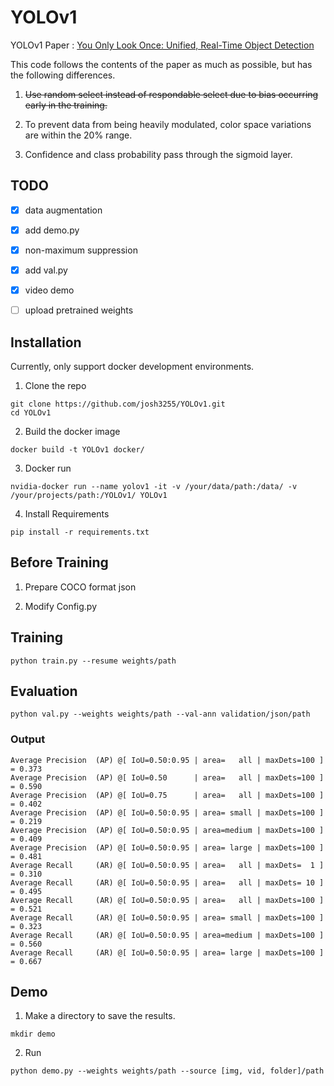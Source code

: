 # YOLOv1

YOLOv1 Paper : [You Only Look Once: Unified, Real-Time Object Detection](https://arxiv.org/abs/1506.02640)

This code follows the contents of the paper as much as possible, but has the following differences.

1. ~~Use random select instead of respondable select due to bias occurring early in the training.~~

2. To prevent data from being heavily modulated, color space variations are within the 20% range.

3. Confidence and class probability pass through the sigmoid layer.



## TODO

- [x] data augmentation
- [x] add demo.py
- [x] non-maximum suppression
- [x] add val.py
- [x] video demo
- [ ] upload pretrained weights



## Installation

Currently, only support docker development environments.

1. Clone the repo

``` shell
git clone https://github.com/josh3255/YOLOv1.git
cd YOLOv1
```

2. Build the docker image

``` shell
docker build -t YOLOv1 docker/
```

3. Docker run

``` shell
nvidia-docker run --name yolov1 -it -v /your/data/path:/data/ -v /your/projects/path:/YOLOv1/ YOLOv1
```

4. Install Requirements

``` shell
pip install -r requirements.txt
```



## Before Training

1. Prepare COCO format json

2. Modify Config.py


## Training

``` shell
python train.py --resume weights/path
```

## Evaluation

```shell
python val.py --weights weights/path --val-ann validation/json/path
```

### Output
```shell
Average Precision  (AP) @[ IoU=0.50:0.95 | area=   all | maxDets=100 ] = 0.373
Average Precision  (AP) @[ IoU=0.50      | area=   all | maxDets=100 ] = 0.590
Average Precision  (AP) @[ IoU=0.75      | area=   all | maxDets=100 ] = 0.402
Average Precision  (AP) @[ IoU=0.50:0.95 | area= small | maxDets=100 ] = 0.219
Average Precision  (AP) @[ IoU=0.50:0.95 | area=medium | maxDets=100 ] = 0.409
Average Precision  (AP) @[ IoU=0.50:0.95 | area= large | maxDets=100 ] = 0.481
Average Recall     (AR) @[ IoU=0.50:0.95 | area=   all | maxDets=  1 ] = 0.310
Average Recall     (AR) @[ IoU=0.50:0.95 | area=   all | maxDets= 10 ] = 0.495
Average Recall     (AR) @[ IoU=0.50:0.95 | area=   all | maxDets=100 ] = 0.521
Average Recall     (AR) @[ IoU=0.50:0.95 | area= small | maxDets=100 ] = 0.323
Average Recall     (AR) @[ IoU=0.50:0.95 | area=medium | maxDets=100 ] = 0.560
Average Recall     (AR) @[ IoU=0.50:0.95 | area= large | maxDets=100 ] = 0.667
```

## Demo

1. Make a directory to save the results.

``` shell
mkdir demo
```

2. Run

```shell
python demo.py --weights weights/path --source [img, vid, folder]/path
```


